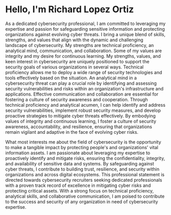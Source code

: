 # Hello, I'm Richard Lopez Ortiz

As a dedicated cybersecurity professional, I am committed to leveraging my expertise and 
passion for safeguarding sensitive information and protecting organizations against evolving 
cyber threats. I bring a unique blend of skills, strengths, and values that align with the dynamic 
and challenging landscape of cybersecurity. My strengths are technical proficiency, an analytical 
mind, communication, and collaboration. Some of my values are integrity and my desire for 
continuous learning. My strengths, values, and keen interest in cybersecurity are uniquely 
positioned to support the security goals of various organizations in several ways. Technical proficiency 
allows me to deploy a wide range of security technologies and tools effectively based on the situation. 
An analytical mind in a cybersecurity threat can play a crucial role by identifying and assessing security 
vulnerabilities and risks within an organization's infrastructure and applications. Effective communication 
and collaboration are essential for fostering a culture of security awareness and cooperation. Through 
technical proficiency and analytical acumen, I can help identify and address security vulnerabilities, 
implement robust security measures, and develop proactive strategies to mitigate cyber threats effectively. By 
embodying values of integrity and continuous learning, I foster a culture of security awareness, 
accountability, and resilience, ensuring that organizations remain vigilant and adaptive in the face 
of evolving cyber risks.

What most interests me about the field of cybersecurity is the opportunity to make a tangible impact 
by protecting people's and organizations' vital information assets. I am passionate about leveraging my 
expertise to proactively identify and mitigate risks, ensuring the confidentiality, integrity, and 
availability of sensitive data and systems. By safeguarding against cyber threats, I contribute to 
building trust, resilience, and security within organizations and across digital ecosystems. This 
professional statement is directed towards cybersecurity recruiters seeking dedicated professionals with 
a proven track record of excellence in mitigating cyber risks and protecting critical assets. With a 
strong focus on technical proficiency, analytical skills, and collaborative communication, I am poised 
to contribute to the success and security of any organization in need of cybersecurity expertise.
